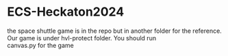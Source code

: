 # ECS-Heckaton2024

the space shuttle game is in the repo but in another folder for the reference. Our game is under hvl-protect folder. You should run canvas.py for the game